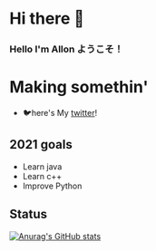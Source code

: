 # Hi there 👋　

<!--
**Yasuuuuuu/Yasuuuuuu** is a ✨ _special_ ✨ repository because its `README.md` (this file) appears on your GitHub profile.
-->
### Hello I'm Allon ようこそ！

# Making somethin' 
- 🐦here's My [twitter]!

## 2021 goals
- Learn java
- Learn c++
- Improve Python

## Status
[![Anurag's GitHub stats](https://github-readme-stats.vercel.app/api?username=Yasuuuuuu?show_icons=true&theme=radical)](https://github.com/anuraghazra/github-readme-stats)



[twitter]: https://twitter.com/Norimakitamagoo
